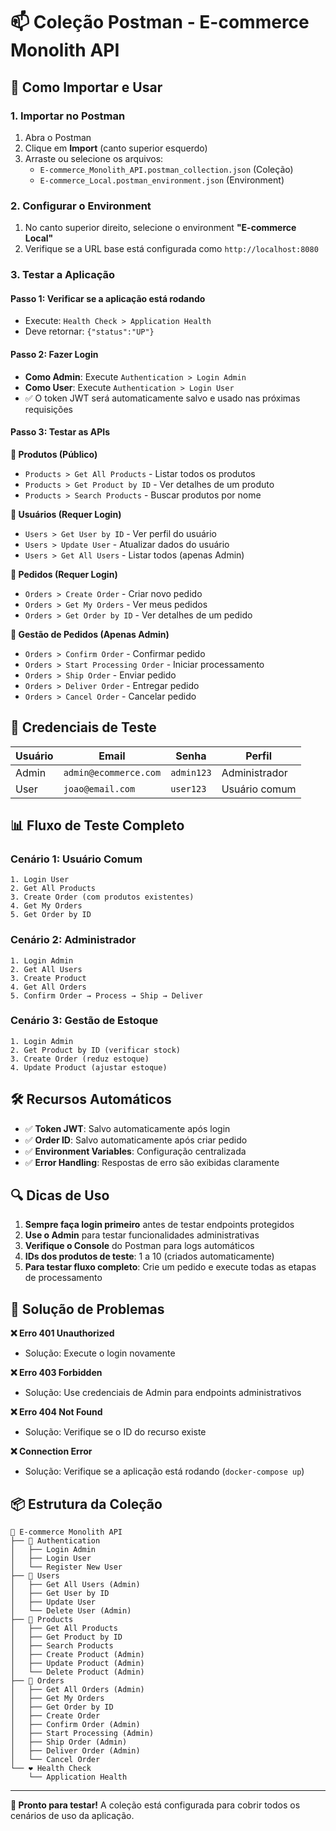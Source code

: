# 📫 Coleção Postman - E-commerce Monolith API

## 🚀 Como Importar e Usar

### 1. **Importar no Postman**
1. Abra o Postman
2. Clique em **Import** (canto superior esquerdo)
3. Arraste ou selecione os arquivos:
   - `E-commerce_Monolith_API.postman_collection.json` (Coleção)
   - `E-commerce_Local.postman_environment.json` (Environment)

### 2. **Configurar o Environment**
1. No canto superior direito, selecione o environment **"E-commerce Local"**
2. Verifique se a URL base está configurada como `http://localhost:8080`

### 3. **Testar a Aplicação**

#### **Passo 1: Verificar se a aplicação está rodando**
- Execute: `Health Check > Application Health`
- Deve retornar: `{"status":"UP"}`

#### **Passo 2: Fazer Login**
- **Como Admin**: Execute `Authentication > Login Admin`
- **Como User**: Execute `Authentication > Login User`
- ✅ O token JWT será automaticamente salvo e usado nas próximas requisições

#### **Passo 3: Testar as APIs**

**📱 Produtos (Público)**
- `Products > Get All Products` - Listar todos os produtos
- `Products > Get Product by ID` - Ver detalhes de um produto
- `Products > Search Products` - Buscar produtos por nome

**👥 Usuários (Requer Login)**
- `Users > Get User by ID` - Ver perfil do usuário
- `Users > Update User` - Atualizar dados do usuário
- `Users > Get All Users` - Listar todos (apenas Admin)

**🛒 Pedidos (Requer Login)**
- `Orders > Create Order` - Criar novo pedido
- `Orders > Get My Orders` - Ver meus pedidos
- `Orders > Get Order by ID` - Ver detalhes de um pedido

**🔧 Gestão de Pedidos (Apenas Admin)**
- `Orders > Confirm Order` - Confirmar pedido
- `Orders > Start Processing Order` - Iniciar processamento
- `Orders > Ship Order` - Enviar pedido
- `Orders > Deliver Order` - Entregar pedido
- `Orders > Cancel Order` - Cancelar pedido

## 🔐 Credenciais de Teste

| Usuário | Email | Senha | Perfil |
|---------|-------|-------|--------|
| Admin | `admin@ecommerce.com` | `admin123` | Administrador |
| User | `joao@email.com` | `user123` | Usuário comum |

## 📊 Fluxo de Teste Completo

### **Cenário 1: Usuário Comum**
```
1. Login User
2. Get All Products
3. Create Order (com produtos existentes)
4. Get My Orders
5. Get Order by ID
```

### **Cenário 2: Administrador**
```
1. Login Admin
2. Get All Users
3. Create Product
4. Get All Orders
5. Confirm Order → Process → Ship → Deliver
```

### **Cenário 3: Gestão de Estoque**
```
1. Login Admin
2. Get Product by ID (verificar stock)
3. Create Order (reduz estoque)
4. Update Product (ajustar estoque)
```

## 🛠️ Recursos Automáticos

- ✅ **Token JWT**: Salvo automaticamente após login
- ✅ **Order ID**: Salvo automaticamente após criar pedido
- ✅ **Environment Variables**: Configuração centralizada
- ✅ **Error Handling**: Respostas de erro são exibidas claramente

## 🔍 Dicas de Uso

1. **Sempre faça login primeiro** antes de testar endpoints protegidos
2. **Use o Admin** para testar funcionalidades administrativas
3. **Verifique o Console** do Postman para logs automáticos
4. **IDs dos produtos de teste**: 1 a 10 (criados automaticamente)
5. **Para testar fluxo completo**: Crie um pedido e execute todas as etapas de processamento

## 🚨 Solução de Problemas

**❌ Erro 401 Unauthorized**
- Solução: Execute o login novamente

**❌ Erro 403 Forbidden**  
- Solução: Use credenciais de Admin para endpoints administrativos

**❌ Erro 404 Not Found**
- Solução: Verifique se o ID do recurso existe

**❌ Connection Error**
- Solução: Verifique se a aplicação está rodando (`docker-compose up`)

## 📦 Estrutura da Coleção

```
📁 E-commerce Monolith API
├── 🔐 Authentication
│   ├── Login Admin
│   ├── Login User
│   └── Register New User
├── 👥 Users
│   ├── Get All Users (Admin)
│   ├── Get User by ID
│   ├── Update User
│   └── Delete User (Admin)
├── 📱 Products
│   ├── Get All Products
│   ├── Get Product by ID
│   ├── Search Products
│   ├── Create Product (Admin)
│   ├── Update Product (Admin)
│   └── Delete Product (Admin)
├── 🛒 Orders
│   ├── Get All Orders (Admin)
│   ├── Get My Orders
│   ├── Get Order by ID
│   ├── Create Order
│   ├── Confirm Order (Admin)
│   ├── Start Processing (Admin)
│   ├── Ship Order (Admin)
│   ├── Deliver Order (Admin)
│   └── Cancel Order
└── ❤️ Health Check
    └── Application Health
```

---

**🎯 Pronto para testar!** A coleção está configurada para cobrir todos os cenários de uso da aplicação.
